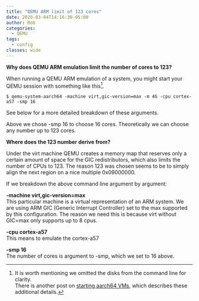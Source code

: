 ```yaml
---
title: "QEMU ARM limit of 123 cores"
date: 2020-03-04T14:16:30-05:00
author: Rob
categories:
  - QEMU
tags:
  - config
classes: wide
---
```


<b>Why does QEMU ARM emulation limit the number of cores to 123?</b>

When running a QEMU ARM emulation of a system, you might start your QEMU session with something like this[^1].

~~~
$ qemu-system-aarch64 -machine virt,gic-version=max -m 4G -cpu cortex-a57 -smp 16
~~~
See below for a more detailed breakdown of these arguments.

Above we chose -smp 16 to choose 16 cores.  Theoretically we can choose any number up to 123 cores.

<b>Where does the 123 number derive from?</b>  

Under the virt machine QEMU creates a memory map that reserves only a certain amount of space for the GIC redistributors, which also limits the number of CPUs to 123.  The reason 123 was chosen seems to be to simply align the next region on a nice multiple 0x09000000.

If we breakdown the above command line argument by argument:

<b>-machine virt,gic-version=max</b><br>
This particular machine is a virtual representation of an ARM system.
We are using ARM GIC (Generic Interrupt Controller) set to the max supported by this configuration.  The reason we need this is because virt without GIC=max only supports up to 8 cpus.

<b>-cpu cortex-a57</b><br>
This means to emulate the cortex-a57

<b>-smp 16</b><br>
The number of cores is argument to -smp, which we set to 16 above.

[^1]: It is worth mentioning we omitted the disks from the command line for clarity.  <br>There is another post on [starting aarch64 VMs](../how-to-launch-aarch64-vm), which describes these additional details.